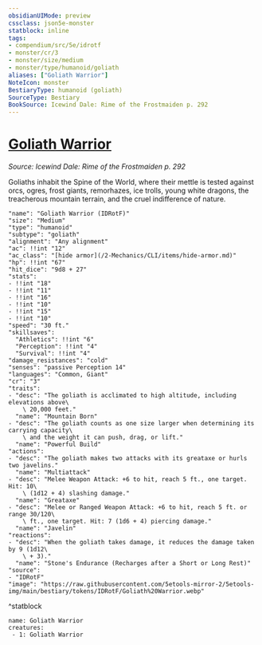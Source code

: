 ```yaml
---
obsidianUIMode: preview
cssclass: json5e-monster
statblock: inline
tags:
- compendium/src/5e/idrotf
- monster/cr/3
- monster/size/medium
- monster/type/humanoid/goliath
aliases: ["Goliath Warrior"]
NoteIcon: monster
BestiaryType: humanoid (goliath)
SourceType: Bestiary
BookSource: Icewind Dale: Rime of the Frostmaiden p. 292
---
```

# [Goliath Warrior](2-Mechanics\CLI\bestiary\humanoid/goliath-warrior-idrotf.md)
*Source: Icewind Dale: Rime of the Frostmaiden p. 292*  

Goliaths inhabit the Spine of the World, where their mettle is tested against orcs, ogres, frost giants, remorhazes, ice trolls, young white dragons, the treacherous mountain terrain, and the cruel indifference of nature.

```statblock
"name": "Goliath Warrior (IDRotF)"
"size": "Medium"
"type": "humanoid"
"subtype": "goliath"
"alignment": "Any alignment"
"ac": !!int "12"
"ac_class": "[hide armor](/2-Mechanics/CLI/items/hide-armor.md)"
"hp": !!int "67"
"hit_dice": "9d8 + 27"
"stats":
- !!int "18"
- !!int "11"
- !!int "16"
- !!int "10"
- !!int "15"
- !!int "10"
"speed": "30 ft."
"skillsaves":
  "Athletics": !!int "6"
  "Perception": !!int "4"
  "Survival": !!int "4"
"damage_resistances": "cold"
"senses": "passive Perception 14"
"languages": "Common, Giant"
"cr": "3"
"traits":
- "desc": "The goliath is acclimated to high altitude, including elevations above\
    \ 20,000 feet."
  "name": "Mountain Born"
- "desc": "The goliath counts as one size larger when determining its carrying capacity\
    \ and the weight it can push, drag, or lift."
  "name": "Powerful Build"
"actions":
- "desc": "The goliath makes two attacks with its greataxe or hurls two javelins."
  "name": "Multiattack"
- "desc": "Melee Weapon Attack: +6 to hit, reach 5 ft., one target. Hit: 10\
    \ (1d12 + 4) slashing damage."
  "name": "Greataxe"
- "desc": "Melee or Ranged Weapon Attack: +6 to hit, reach 5 ft. or range 30/120\
    \ ft., one target. Hit: 7 (1d6 + 4) piercing damage."
  "name": "Javelin"
"reactions":
- "desc": "When the goliath takes damage, it reduces the damage taken by 9 (1d12\
    \ + 3)."
  "name": "Stone's Endurance (Recharges after a Short or Long Rest)"
"source":
- "IDRotF"
"image": "https://raw.githubusercontent.com/5etools-mirror-2/5etools-img/main/bestiary/tokens/IDRotF/Goliath%20Warrior.webp"
```
^statblock

```encounter-table
name: Goliath Warrior
creatures:
 - 1: Goliath Warrior
```